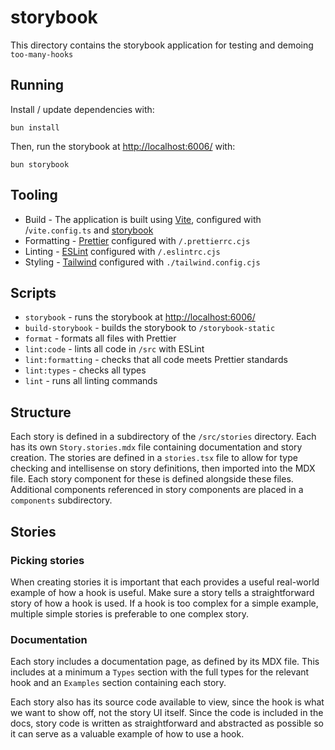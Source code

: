# storybook

This directory contains the storybook application for testing and demoing `too-many-hooks`

## Running

Install / update dependencies with:

`bun install`

Then, run the storybook at [http://localhost:6006/](http://localhost:6006/) with:

`bun storybook`

## Tooling

- Build - The application is built using [Vite](https://vitejs.dev/), configured with /`vite.config.ts` and [storybook](https://storybook.js.org/docs/ember/get-started/introduction)
- Formatting - [Prettier](https://prettier.io/docs/en/) configured with `/.prettierrc.cjs`
- Linting - [ESLint](https://eslint.org/docs/latest/) configured with `/.eslintrc.cjs`
- Styling - [Tailwind](https://tailwindcss.com/docs/installation) configured with `./tailwind.config.cjs`

## Scripts

- `storybook` - runs the storybook at [http://localhost:6006/](http://localhost:6006/)
- `build-storybook` - builds the storybook to `/storybook-static`
- `format` - formats all files with Prettier
- `lint:code` - lints all code in `/src` with ESLint
- `lint:formatting` - checks that all code meets Prettier standards
- `lint:types` - checks all types
- `lint` - runs all linting commands

## Structure

Each story is defined in a subdirectory of the `/src/stories` directory. Each has its own `Story.stories.mdx` file containing documentation and story creation. The stories are defined in a `stories.tsx` file to allow for type checking and intellisense on story definitions, then imported into the MDX file. Each story component for these is defined alongside these files. Additional components referenced in story components are placed in a `components` subdirectory.

## Stories

### Picking stories

When creating stories it is important that each provides a useful real-world example of how a hook is useful. Make sure a story tells a straightforward story of how a hook is used. If a hook is too complex for a simple example, multiple simple stories is preferable to one complex story.

### Documentation

Each story includes a documentation page, as defined by its MDX file. This includes at a minimum a `Types` section with the full types for the relevant hook and an `Examples` section containing each story.

Each story also has its source code available to view, since the hook is what we want to show off, not the story UI itself. Since the code is included in the docs, story code is written as straightforward and abstracted as possible so it can serve as a valuable example of how to use a hook.
